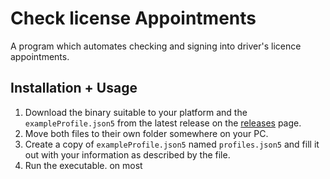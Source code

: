 # Check license Appointments

A program which automates checking and signing into driver's licence
appointments.

## Installation + Usage

1. Download the binary suitable to your platform and the `exampleProfile.json5`
   from the latest release on the [releases]() page.
2. Move both files to their own folder somewhere on your PC.
3. Create a copy of `exampleProfile.json5` named `profiles.json5` and fill it
   out with your information as described by the file.
4. Run the executable. on most
